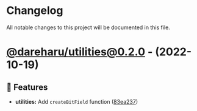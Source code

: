 # Changelog

All notable changes to this project will be documented in this file.

# [@dareharu/utilities@0.2.0](https://github.com/dareharu/shareable-configs/compare/@dareharu/utilities@0.1.0...@dareharu/utilities@0.2.0) - (2022-10-19)

## 🚀 Features

- **utilities:** Add `createBitField` function ([83ea237](https://github.com/dareharu/shareable-configs/commit/83ea237f93e15d48657281bb3dcbdf104dbf3079))

